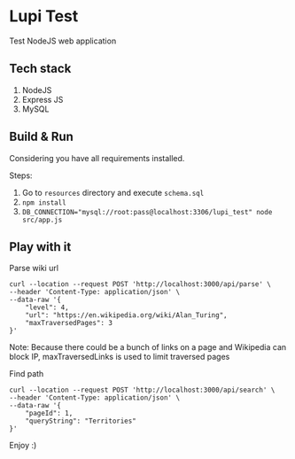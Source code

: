 # Lupi Test

Test NodeJS web application

## Tech stack

1) NodeJS
2) Express JS
3) MySQL

## Build & Run

Considering you have all requirements installed.

Steps:
  1) Go to `resources` directory and execute `schema.sql`         
  2)   `npm install`
  3)   `DB_CONNECTION="mysql://root:pass@localhost:3306/lupi_test" node src/app.js` 

## Play with it

Parse wiki url
```
curl --location --request POST 'http://localhost:3000/api/parse' \
--header 'Content-Type: application/json' \
--data-raw '{
    "level": 4,
    "url": "https://en.wikipedia.org/wiki/Alan_Turing",
    "maxTraversedPages": 3
}'
```

Note: Because there could be a bunch of links on a page and Wikipedia can block IP,
maxTraversedLinks is used to limit traversed pages

Find path

```
curl --location --request POST 'http://localhost:3000/api/search' \
--header 'Content-Type: application/json' \
--data-raw '{
    "pageId": 1,
    "queryString": "Territories"
}'
```

Enjoy :)
